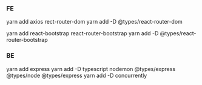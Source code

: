 ### FE

yarn add axios rect-router-dom
yarn add -D @types/react-router-dom

yarn add react-bootstrap react-router-bootstrap
yarn add -D @types/react-router-bootstrap

### BE

yarn add express
yarn add -D typescript nodemon @types/express @types/node @types/express
yarn add -D concurrently

